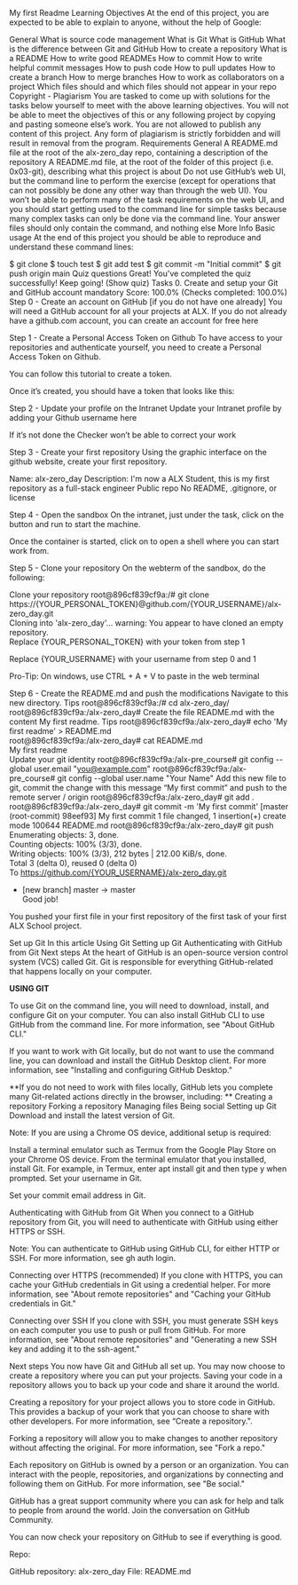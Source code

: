 My first Readme
Learning Objectives
At the end of this project, you are expected to be able to explain to anyone, without the help of Google:

General
What is source code management
What is Git
What is GitHub
What is the difference between Git and GitHub
How to create a repository
What is a README
How to write good READMEs
How to commit
How to write helpful commit messages
How to push code
How to pull updates
How to create a branch
How to merge branches
How to work as collaborators on a project
Which files should and which files should not appear in your repo
Copyright - Plagiarism
You are tasked to come up with solutions for the tasks below yourself to meet with the above learning objectives.
You will not be able to meet the objectives of this or any following project by copying and pasting someone else’s work.
You are not allowed to publish any content of this project.
Any form of plagiarism is strictly forbidden and will result in removal from the program.
Requirements
General
A README.md file at the root of the alx-zero_day repo, containing a description of the repository
A README.md file, at the root of the folder of this project (i.e. 0x03-git), describing what this project is about
Do not use GitHub’s web UI, but the command line to perform the exercise (except for operations that can not possibly be done any other way than through the web UI). You won’t be able to perform many of the task requirements on the web UI, and you should start getting used to the command line for simple tasks because many complex tasks can only be done via the command line.
Your answer files should only contain the command, and nothing else
More Info
Basic usage
At the end of this project you should be able to reproduce and understand these command lines:

$ git clone <repo>
$ touch test
$ git add test
$ git commit -m "Initial commit"
$ git push origin main
Quiz questions
Great! You've completed the quiz successfully! Keep going! (Show quiz)
Tasks
0. Create and setup your Git and GitHub account
mandatory
Score: 100.0% (Checks completed: 100.0%)
Step 0 - Create an account on GitHub [if you do not have one already]
You will need a GitHub account for all your projects at ALX. If you do not already have a github.com account, you can create an account for free here

Step 1 - Create a Personal Access Token on Github
To have access to your repositories and authenticate yourself, you need to create a Personal Access Token on Github.

You can follow this tutorial to create a token.

Once it’s created, you should have a token that looks like this:



Step 2 - Update your profile on the Intranet
Update your Intranet profile by adding your Github username here

If it’s not done the Checker won’t be able to correct your work



Step 3 - Create your first repository
Using the graphic interface on the github website, create your first repository.

Name: alx-zero_day
Description: I'm now a ALX Student, this is my first repository as a full-stack engineer
Public repo
No README, .gitignore, or license


Step 4 - Open the sandbox
On the intranet, just under the task, click on the button  and run to start the machine.

Once the container is started, click on  to open a shell where you can start work from.

Step 5 - Clone your repository
On the webterm of the sandbox, do the following:

Clone your repository
root@896cf839cf9a:/# git clone https://{YOUR_PERSONAL_TOKEN}@github.com/{YOUR_USERNAME}/alx-zero_day.git                  
Cloning into 'alx-zero_day'...
warning: You appear to have cloned an empty repository.       
Replace {YOUR_PERSONAL_TOKEN} with your token from step 1

Replace {YOUR_USERNAME} with your username from step 0 and 1

Pro-Tip: On windows, use CTRL + A + V to paste in the web terminal

Step 6 - Create the README.md and push the modifications
Navigate to this new directory. Tips
root@896cf839cf9a:/# cd alx-zero_day/
root@896cf839cf9a:/alx-zero_day#
Create the file README.md with the content My first readme. Tips
root@896cf839cf9a:/alx-zero_day# echo 'My first readme' > README.md                                                                 
root@896cf839cf9a:/alx-zero_day# cat README.md                                                                                      
My first readme                                                                                                                       
Update your git identity
root@896cf839cf9a:/alx-pre_course# git config --global user.email "you@example.com"
root@896cf839cf9a:/alx-pre_course# git config --global user.name "Your Name"
Add this new file to git, commit the change with this message “My first commit” and push to the remote server / origin
root@896cf839cf9a:/alx-zero_day# git add .
root@896cf839cf9a:/alx-zero_day# git commit -m 'My first commit'
[master (root-commit) 98eef93] My first commit
 1 file changed, 1 insertion(+)
 create mode 100644 README.md
root@896cf839cf9a:/alx-zero_day# git push                                                                                           
Enumerating objects: 3, done.                                                                                                         
Counting objects: 100% (3/3), done.                                                                                                   
Writing objects: 100% (3/3), 212 bytes | 212.00 KiB/s, done.                                                                          
Total 3 (delta 0), reused 0 (delta 0)                                                                                                 
To https://github.com/{YOUR_USERNAME}/alx-zero_day.git                                                                                       
 * [new branch]      master -> master              
Good job!

You pushed your first file in your first repository of the first task of your first ALX School project.

Set up Git
In this article
Using Git
Setting up Git
Authenticating with GitHub from Git
Next steps
At the heart of GitHub is an open-source version control system (VCS) called Git. Git is responsible for everything GitHub-related that happens locally on your computer.



**USING GIT**

To use Git on the command line, you will need to download, install, and configure Git on your computer. You can also install GitHub CLI to use GitHub from the command line. For more information, see "About GitHub CLI."

If you want to work with Git locally, but do not want to use the command line, you can download and install the GitHub Desktop client. For more information, see "Installing and configuring GitHub Desktop."

**If you do not need to work with files locally, GitHub lets you complete many Git-related actions directly in the browser, including:
**
Creating a repository
Forking a repository
Managing files
Being social
Setting up Git
Download and install the latest version of Git.

Note: If you are using a Chrome OS device, additional setup is required:

Install a terminal emulator such as Termux from the Google Play Store on your Chrome OS device.
From the terminal emulator that you installed, install Git. For example, in Termux, enter apt install git and then type y when prompted.
Set your username in Git.

Set your commit email address in Git.

Authenticating with GitHub from Git
When you connect to a GitHub repository from Git, you will need to authenticate with GitHub using either HTTPS or SSH.

Note: You can authenticate to GitHub using GitHub CLI, for either HTTP or SSH. For more information, see gh auth login.

Connecting over HTTPS (recommended)
If you clone with HTTPS, you can cache your GitHub credentials in Git using a credential helper. For more information, see "About remote repositories" and "Caching your GitHub credentials in Git."

Connecting over SSH
If you clone with SSH, you must generate SSH keys on each computer you use to push or pull from GitHub. For more information, see "About remote repositories" and "Generating a new SSH key and adding it to the ssh-agent."

Next steps
You now have Git and GitHub all set up. You may now choose to create a repository where you can put your projects. Saving your code in a repository allows you to back up your code and share it around the world.

Creating a repository for your project allows you to store code in GitHub. This provides a backup of your work that you can choose to share with other developers. For more information, see “Create a repository.".

Forking a repository will allow you to make changes to another repository without affecting the original. For more information, see "Fork a repo."

Each repository on GitHub is owned by a person or an organization. You can interact with the people, repositories, and organizations by connecting and following them on GitHub. For more information, see "Be social."

GitHub has a great support community where you can ask for help and talk to people from around the world. Join the conversation on GitHub Community.

You can now check your repository on GitHub to see if everything is good.

Repo:

GitHub repository: alx-zero_day
File: README.md
